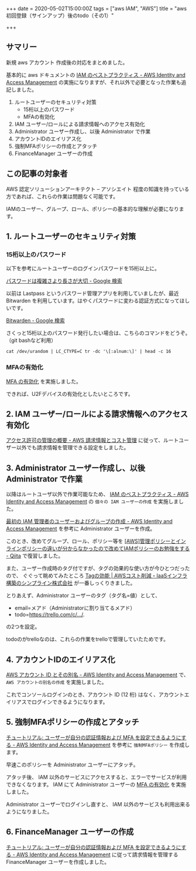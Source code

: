 +++
date = 2020-05-02T15:00:00Z
tags = ["aws IAM", "AWS"]
title = "aws 初回登録（サインアップ）後のtodo（その1）"

+++
## サマリー

新規 aws アカウント 作成後の対応をまとめました。

基本的に aws ドキュメントの [IAM のベストプラクティス - AWS Identity and Access Management](https://docs.aws.amazon.com/ja_jp/IAM/latest/UserGuide/best-practices.html#create-iam-users) の実施になりますが、それ以外で必要となった作業も追記しました。

1. ルートユーザーのセキュリティ対策
   * 15桁以上のパスワード
   * MFAの有効化
2. IAM ユーザー/ロールによる請求情報へのアクセス有効化
3. Administrator ユーザー作成し、以後 Administrator で作業
4. アカウントIDのエイリアス化
5. 強制MFAポリシーの作成とアタッチ
6. FinanceManager ユーザーの作成

## この記事の対象者

AWS 認定ソリューションアーキテクト – アソシエイト 程度の知識を持っている方であれば、これらの作業は問題なく可能です。

IAMのユーザー、グループ、ロール、ポリシーの基本的な理解が必要になります。

## 1. ルートユーザーのセキュリティ対策

### 15桁以上のパスワード

以下を参考にルートユーザーのログインパスワードを15桁以上に。

[パスワードは複雑さより長さが大切 - Google 検索](https://www.google.com/search?q=%E3%83%91%E3%82%B9%E3%83%AF%E3%83%BC%E3%83%89%E3%81%AF%E8%A4%87%E9%9B%91%E3%81%95%E3%82%88%E3%82%8A%E9%95%B7%E3%81%95%E3%81%8C%E5%A4%A7%E5%88%87)

以前は Lastpass というパスワード管理アプリを利用していましたが、最近 Bitwarden を利用しています。はやくパスワードに変わる認証方式になってほしいです。

[Bitwarden - Google 検索](https://www.google.com/search?sxsrf=ALeKk00FMXFghXpGvtTSZfaxnj2PqOxeQA%3A1588260315551&ei=2-2qXvuqIZLVmAW7sKmQBA&q=Bitwarden&oq=Bitwarden&gs_lcp=CgZwc3ktYWIQAzIECCMQJzIECCMQJzICCAAyAggAMgIIADICCAAyAggAMgIIADoECAAQR1D4U1j4U2D8V2gAcAJ4AIABWogBWpIBATGYAQCgAQKgAQGqAQdnd3Mtd2l6&sclient=psy-ab&ved=0ahUKEwi7hK3fupDpAhWSKqYKHTtYCkIQ4dUDCAw&uact=5)

さくっと15桁以上のパスワード発行したい場合は、こちらのコマンドをどうぞ。（git bashなど利用）

    cat /dev/urandom | LC_CTYPE=C tr -dc '\[:alnum:\]' | head -c 16

### MFAの有効化

[MFA の有効化](https://docs.aws.amazon.com/ja_jp/IAM/latest/UserGuide/best-practices.html#enable-mfa-for-privileged-users) を実施しました。

できれば、U2Fデバイスの有効化としたいところです。

## 2. IAM ユーザー/ロールによる請求情報へのアクセス有効化

[アクセス許可の管理の概要 - AWS 請求情報とコスト管理](https://docs.aws.amazon.com/ja_jp/awsaccountbilling/latest/aboutv2/control-access-billing.html#ControllingAccessWebsite-Activate) に従って、ルートユーザー以外でも請求情報を管理できる設定をしました。

## 3. Administrator ユーザー作成し、以後 Administrator で作業

以降はルートユーザ以外で作業可能なため、 [IAM のベストプラクティス - AWS Identity and Access Management](https://docs.aws.amazon.com/ja_jp/IAM/latest/UserGuide/best-practices.html#create-iam-users) の `個々の IAM ユーザーの作成` を実施しました。

[最初の IAM 管理者のユーザーおよびグループの作成 - AWS Identity and Access Management](https://docs.aws.amazon.com/ja_jp/IAM/latest/UserGuide/getting-started_create-admin-group.html) を参考に Administrator ユーザーを作成。

このとき、改めてグループ、ロール、ポリシー等を [\[AWS\]管理ポリシーとインラインポリシーの違いが分からなかったので改めてIAMポリシーのお勉強をする - Qiita](https://qiita.com/Batchi/items/a2dde3d2df27568cc078) で復習しました。

また、ユーザー作成時のタグ付ですが、タグの効果的な使い方が今ひとつだったので、 ぐぐって眺めてみたところ [Tagの効能 | AWSコスト削減・IaaSインフラ構築のシンプライン株式会社](https://www.simpline.co.jp/tech/tag%E3%81%AE%E5%8A%B9%E8%83%BD/) が一番しっくりきました。

とりあえず、Administrator ユーザーのタグ（タグ名=値）として、

* email=メアド（Administratorに割り当てるメアド）
* todo=https://trello.com/c/.../.

の2つを設定。

todoのがtrelloなのは、これらの作業をtrelloで管理していたためです。

## 4. アカウントIDのエイリアス化

[AWS アカウント ID とその別名 - AWS Identity and Access Management](https://docs.aws.amazon.com/ja_jp/IAM/latest/UserGuide/console_account-alias.html#CreateAccountAlias) で、 `AWS アカウントの別名の作成` を実施しました。

これでコンソールログインのとき、アカウント ID (12 桁) はなく、アカウントエイリアスでログインできるようになります。

## 5. 強制MFAポリシーの作成とアタッチ

[チュートリアル: ユーザーが自分の認証情報および MFA を設定できるようにする - AWS Identity and Access Management](https://docs.aws.amazon.com/ja_jp/IAM/latest/UserGuide/tutorial_users-self-manage-mfa-and-creds.html) を参考に `強制MFAポリシー` を作成します。

早速このポリシーを Administrator ユーザーにアタッチ。

アタッチ後、 IAM 以外のサービスにアクセスすると、エラーでサービスが利用できなくなります。 IAM にて Administrator ユーザーの [MFA の有効化](https://docs.aws.amazon.com/ja_jp/IAM/latest/UserGuide/best-practices.html#enable-mfa-for-privileged-users) を実施しました。

Administrator ユーザーでログインし直すと、 IAM 以外のサービスも利用出来るようになりました。

## 6. FinanceManager ユーザーの作成

[チュートリアル: ユーザーが自分の認証情報および MFA を設定できるようにする - AWS Identity and Access Management](https://docs.aws.amazon.com/ja_jp/IAM/latest/UserGuide/tutorial_users-self-manage-mfa-and-creds.html) に従って請求情報を管理する FinanceManager ユーザーを作成しました。